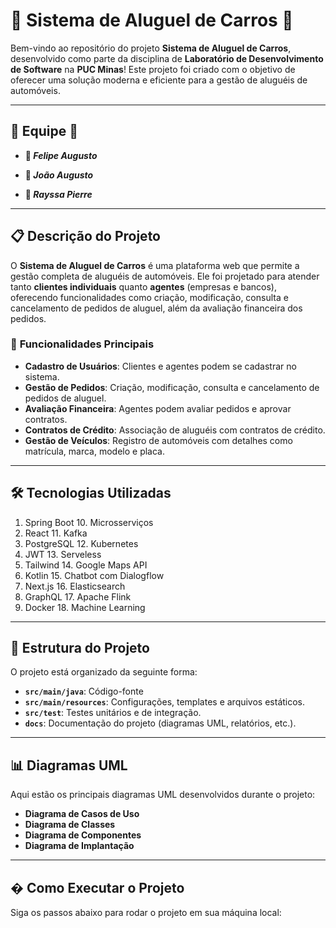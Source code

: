 # 🚗 **Sistema de Aluguel de Carros** 🚗

Bem-vindo ao repositório do projeto **Sistema de Aluguel de Carros**, desenvolvido como parte da disciplina de **Laboratório de Desenvolvimento de Software** na **PUC Minas**! Este projeto foi criado com o objetivo de oferecer uma solução moderna e eficiente para a gestão de aluguéis de automóveis.

---

## 👥 **Equipe** 👥

- **🌟 *Felipe Augusto***  
  
- **🌟 *João Augusto***  
 
- **🌟 *Rayssa Pierre***  
  

---

## 📋 **Descrição do Projeto**

O **Sistema de Aluguel de Carros** é uma plataforma web que permite a gestão completa de aluguéis de automóveis. Ele foi projetado para atender tanto **clientes individuais** quanto **agentes** (empresas e bancos), oferecendo funcionalidades como criação, modificação, consulta e cancelamento de pedidos de aluguel, além da avaliação financeira dos pedidos.

### 🚀 **Funcionalidades Principais**

- **Cadastro de Usuários**: Clientes e agentes podem se cadastrar no sistema.
- **Gestão de Pedidos**: Criação, modificação, consulta e cancelamento de pedidos de aluguel.
- **Avaliação Financeira**: Agentes podem avaliar pedidos e aprovar contratos.
- **Contratos de Crédito**: Associação de aluguéis com contratos de crédito.
- **Gestão de Veículos**: Registro de automóveis com detalhes como matrícula, marca, modelo e placa.

---

## 🛠️ **Tecnologias Utilizadas**

1. Spring Boot          10. Microsserviços 
2. React                11. Kafka
3. PostgreSQL           12. Kubernetes
4. JWT                  13. Serveless
5. Tailwind             14. Google Maps API
6. Kotlin               15. Chatbot com Dialogflow
7. Next.js              16. Elasticsearch
8. GraphQL              17. Apache Flink
9. Docker               18. Machine Learning

---

## 📂 **Estrutura do Projeto**

O projeto está organizado da seguinte forma:

- **`src/main/java`**: Código-fonte
- **`src/main/resources`**: Configurações, templates e arquivos estáticos.
- **`src/test`**: Testes unitários e de integração.
- **`docs`**: Documentação do projeto (diagramas UML, relatórios, etc.).

---

## 📊 **Diagramas UML**

Aqui estão os principais diagramas UML desenvolvidos durante o projeto:

- **Diagrama de Casos de Uso**
- **Diagrama de Classes**
- **Diagrama de Componentes**
- **Diagrama de Implantação**

---

## � **Como Executar o Projeto**

Siga os passos abaixo para rodar o projeto em sua máquina local:
